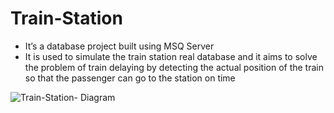 # Train-Station
-	It’s a database project built using MSQ Server 
-	It is used to simulate the train station real database and it aims to solve the problem of train delaying by detecting the actual position of the train so that the passenger can go to the station on time

![Train-Station- Diagram](https://user-images.githubusercontent.com/96746523/218791452-c84b2103-1c17-4df0-b72b-116031e13500.png)
